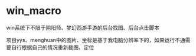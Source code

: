 # win_macro
win系统下不限于阴阳师、梦幻西游手游的后台找图、后台点击脚本

项目yys、menghuan中的图片、坐标是基于我电脑分辨率下的，如果运行不通需要自行根据自己的情况重新截图、定位
